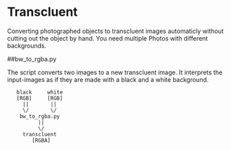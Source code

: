 # Transcluent
Converting photographed objects to transcluent images automaticly without cutting out the object by hand. You need multiple Photos with different backgrounds.

##bw_to_rgba.py

The script converts two images to a new transcluent image.
It interprets the input-images as if they are made with a black and a white background.

```
   black     white
   [RGB]     [RGB]
     ||       ||
     \/       \/
    bw_to_rgba.py
          ||
          \/
     transcluent
        [RGBA]
```

